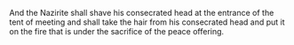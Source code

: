 And the Nazirite shall shave his consecrated head at the entrance of the tent of meeting and shall take the hair from his consecrated head and put it on the fire that is under the sacrifice of the peace offering.
